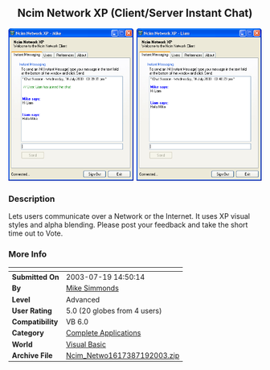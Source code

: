 ﻿<div align="center">

## Ncim Network XP \(Client/Server Instant Chat\)

<img src="PIC2003719957382134.gif">
</div>

### Description

Lets users communicate over a Network or the Internet. It uses XP visual styles and alpha blending. Please post your feedback and take the short time out to Vote.
 
### More Info
 


<span>             |<span>
---                |---
**Submitted On**   |2003-07-19 14:50:14
**By**             |[Mike Simmonds](https://github.com/Planet-Source-Code/PSCIndex/blob/master/ByAuthor/mike-simmonds.md)
**Level**          |Advanced
**User Rating**    |5.0 (20 globes from 4 users)
**Compatibility**  |VB 6\.0
**Category**       |[Complete Applications](https://github.com/Planet-Source-Code/PSCIndex/blob/master/ByCategory/complete-applications__1-27.md)
**World**          |[Visual Basic](https://github.com/Planet-Source-Code/PSCIndex/blob/master/ByWorld/visual-basic.md)
**Archive File**   |[Ncim\_Netwo1617387192003\.zip](https://github.com/Planet-Source-Code/mike-simmonds-ncim-network-xp-client-server-instant-chat__1-47025/archive/master.zip)








